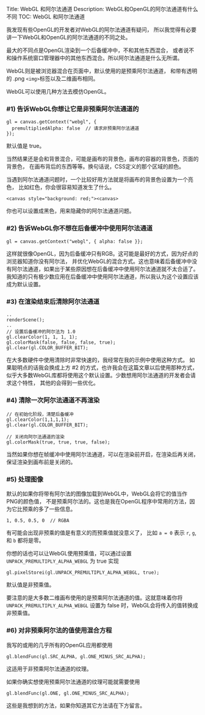 Title: WebGL 和阿尔法通道
Description: WebGL和OpenGL的阿尔法通道有什么不同
TOC: WebGL 和阿尔法通道


我发现有些OpenGL的开发者对WebGL的阿尔法通道有疑问，
所以我觉得有必要讲一下WebGL和OpenGL的阿尔法通道的不同之处。

最大的不同点是OpenGL渲染到一个后备缓冲中，不和其他东西混合，
或者说不和操作系统窗口管理器中的其他东西混合。所以阿尔法通道是什么无所谓。

WebGL则是被浏览器混合在页面中，默认使用的是预乘阿尔法通道，
和带有透明的 .png `<img>`标签以及二维画布相同。

WebGL可以使用几种方法去模仿OpenGL。

### #1) 告诉WebGL你想让它是非预乘阿尔法通道的

    gl = canvas.getContext("webgl", {
      premultipliedAlpha: false  // 请求非预乘阿尔法通道
    });

默认值是 true。

当然结果还是会和背景混合，可能是画布的背景色，画布的容器的背景色，页面的背景色，
在画布背后的东西等等。换句话说，CSS定义的那个区域的颜色。

当遇到阿尔法通道问题时，一个比较好用方法就是将画布的背景色设置为一个亮色，
比如红色，你会很容易知道发生了什么。

    <canvas style="background: red;"><canvas>

你也可以设置成黑色，用来隐藏你的阿尔法通道问题。

### #2) 告诉WebGL你不想在后备缓冲中使用阿尔法通道

    gl = canvas.getContext("webgl", { alpha: false }};

这样就很像OpenGL，因为后备缓冲只有RGB。这可能是最好的方式，因为好点的浏览器知道你没有阿尔法，
并优化WebGL的混合方式。这也意味着后备缓冲中没有阿尔法通道，如果出于某些原因想在后备缓冲中使用阿尔法通道就不太合适了。
我知道的只有极少数应用在后备缓冲中使用阿尔法通道，所以我认为这个设置应该成为默认设置。

### #3) 在渲染结束后清除阿尔法通道

    ..
    renderScene();
    ..
    // 设置后备缓冲的阿尔法为 1.0
    gl.clearColor(1, 1, 1, 1);
    gl.colorMask(false, false, false, true);
    gl.clear(gl.COLOR_BUFFER_BIT);

在大多数硬件中使用清除时非常快速的，我经常在我的示例中使用这种方式。
如果聪明点的话我会换成上方 #2 的方式，也许我会在这篇文章以后使用那种方式，
似乎大多数WebGL库都将使用这个默认设置。少数想用阿尔法通道的开发者会请求这个特性，
其他的会得到一些优化。

### #4) 清除一次阿尔法通道不再渲染

    // 在初始化阶段，清楚后备缓冲
    gl.clearColor(1,1,1,1);
    gl.clear(gl.COLOR_BUFFER_BIT);

    // 关闭向阿尔法通道的渲染
    gl.colorMask(true, true, true, false);

当然如果你想在帧缓冲中使用阿尔法通道，可以在渲染前开启，在渲染后再关闭，
保证渲染到画布前是关闭的。

### #5) 处理图像

默认的如果你将带有阿尔法的图像加载到WebGL中，WebGL会将它的值当作PNG的颜色值，
不是预乘阿尔法的。这也是我在OpenGL程序中常用的方法，因为它比预乘的多了一些信息。

    1, 0.5, 0.5, 0  // RGBA

有可能会出现非预乘的值是有意义的而预乘值就没意义了，
比如 `a = 0` 表示 `r`, `g`, 和 `b` 都将是零。

你想的话也可以让WebGL使用预乘值，可以通过设置 `UNPACK_PREMULTIPLY_ALPHA_WEBGL`
为 true 实现

    gl.pixelStorei(gl.UNPACK_PREMULTIPLY_ALPHA_WEBGL, true);

默认值是非预乘值。

要注意的是大多数二维画布使用的是预乘阿尔法通道的值。这就意味着你将
`UNPACK_PREMULTIPLY_ALPHA_WEBGL` 设置为 false 时，WebGL会将传入的值转换成非预乘值。

### #6) 对非预乘阿尔法的值使用混合方程

我写的或用的几乎所有的OpenGL应用都使用

    gl.blendFunc(gl.SRC_ALPHA, gl.ONE_MINUS_SRC_ALPHA);

这适用于非预乘阿尔法通道的纹理。

如果你确实想使用预乘阿尔法通道的纹理可能就需要使用

    gl.blendFunc(gl.ONE, gl.ONE_MINUS_SRC_ALPHA);

这些是我想到的方法，如果你知道其它方法请在下方留言。



